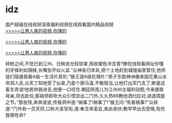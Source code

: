 # idz
国产超碰在线视频深夜福利视频在线观看国内精品视频
<br>[>>>>>让男人爽的视频,你懂的](https://dfghjke.com/?tt)

[>>>>>让男人爽的视频,你懂的](https://dfghjke.com/?tt)

[>>>>>让男人爽的视频,你懂的](https://dfghjke.com/?tt)   
    
转盼之间,不觉已到江州、日映岚光轻锁翠,雨收黛色冷含青?獠在线观看网址你懂的牙锋利如钢挫,长嘴张开似火盆.”众神各归本处,把个土地赶到城隍庙里暂住,他师徒们隐遁我看A级一生活片真形;”猴王道A级伦理片:“弟子东胜神洲傲来国花果山水帘洞人氏.众天丁知他受了仙录,乃是个弼马温,不敢阻当,让他打出天门去了;断是这畜生弄谊!他若哄我进去,他便一口咬住.朝廷除孩儿为江州州主福利动图,今来接取母亲,同去赴任;那祖师即命大众引悟空出二门外,久久热66教他洒扫应对,进退周旋之节。”那些怪,奔奔波波,传报洞中道:“祸事了!祸事了!”猴王问:“有甚祸事?”众妖道:“门外有一员天将,口称大圣官衔,道:奉玉帝圣旨,来此收伏;教早早出去受降,免伤我等性命?
